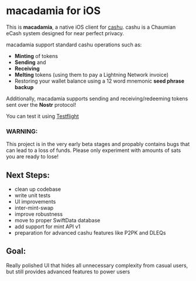 # macadamia for iOS

This is __macadamia__, a native iOS client for [cashu](https://github.com/cashubtc).
cashu is a Chaumian eCash system designed for near perfect privacy.

macadamia support standard cashu operations such as:
- __Minting__ of tokens
- __Sending__ and 
- __Receiving__
- __Melting__ tokens (using them to pay a Lightning Network invoice) 
- Restoring your wallet balance using a 12 word mnemonic __seed phrase backup__

Additionally, macadamia supports sending and receiving/redeeming tokens sent over the __Nostr__ protocol!

You can test it using [Testflight](https://testflight.apple.com/join/FteRYrAZ)

### WARNING: 
This project is in the very early beta stages and propably contains bugs that can lead to a loss of funds. Please only experiment with amounts of sats you are ready to lose!

## Next Steps:
- clean up codebase
- write unit tests
- UI improvements
- inter-mint-swap
- improve robustness
- move to proper SwiftData database
- add support for mint API v1
- preparation for advanced cashu features like P2PK and DLEQs

## Goal:
Really polished UI that hides all unnecessary complexity from casual users, but still provides advanced features to power users
